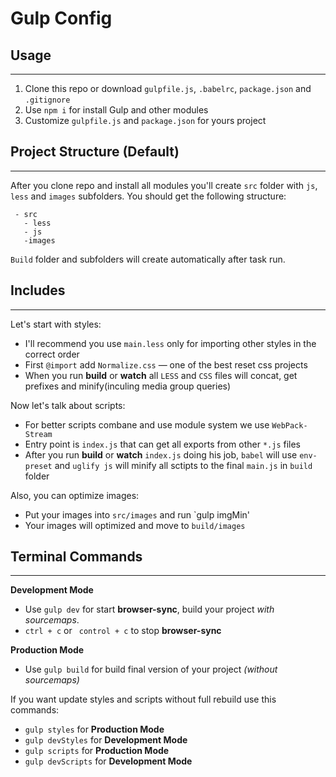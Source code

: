 # Gulp Config

## Usage
----

 1. Clone this repo or download `gulpfile.js`, `.babelrc`, `package.json` and `.gitignore`
 2. Use `npm i` for install Gulp and other modules
 3. Customize `gulpfile.js` and `package.json` for yours project

 ## Project Structure (Default)
 ----

 After you clone repo and install all modules you'll create `src` folder with `js`, `less` and `images` subfolders.
 You should get the following structure:
 ```
  - src
    - less
    - js
    -images
 ```

 `Build` folder and subfolders will create automatically after task run.

 ## Includes
 ----

 Let's start with styles: 
   - I'll recommend you use `main.less` only for importing other styles in the correct order
   - First `@import` add `Normalize.css` — one of the best reset css projects
   - When you run **build** or **watch** all `LESS` and `CSS` files will concat, get prefixes and minify(inculing media group queries)

 Now let's talk about scripts:
   - For better scripts combane and use module system we use `WebPack-Stream`
   - Entry point is `index.js` that can get all exports from other `*.js` files
   - After you run **build** or **watch** `index.js` doing his job, `babel` will use `env-preset` and `uglify js` will minify all sctipts to the final `main.js` in `build` folder

 Also, you can optimize images:
   - Put your images into `src/images` and run `gulp imgMin'
   - Your images will optimized and move to `build/images`

## Terminal Commands
----
**Development Mode**
 - Use `gulp dev` for start **browser-sync**, build your project *with sourcemaps*. 
 - `ctrl + c` or ` control + c` to stop **browser-sync**

**Production Mode** 
 - Use `gulp build` for build final version of your project *(without sourcemaps)*


If you want update styles and scripts without full rebuild use this commands:
 - `gulp styles` for **Production Mode** 
 - `gulp devStyles` for **Development Mode**
 - `gulp scripts` for **Production Mode** 
 - `gulp devScripts` for **Development Mode**